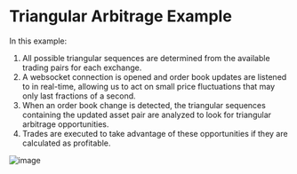 # Triangular Arbitrage Example

In this example:
  1. All possible triangular sequences are determined from the available trading pairs for each exchange.
  2. A websocket connection is opened and order book updates are listened to in real-time, allowing us to act on small price fluctuations that may only last fractions of a      second.
  3. When an order book change is detected, the triangular sequences containing the updated asset pair are analyzed to look for triangular arbitrage opportunities.
  4. Trades are executed to take advantage of these opportunities if they are calculated as profitable.

![image](https://user-images.githubusercontent.com/43093246/169861776-ec61c273-792b-453c-88af-0e10d24df07c.png)
